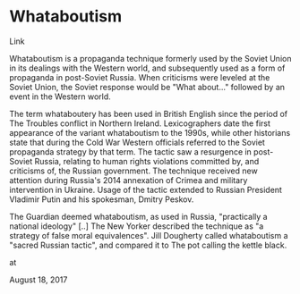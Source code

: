 # Whataboutism
Link



Whataboutism is a propaganda technique formerly used by the Soviet Union in its dealings with the Western world, and subsequently used as a form of propaganda in post-Soviet Russia. When criticisms were leveled at the Soviet Union, the Soviet response would be "What about..." followed by an event in the Western world.



The term whataboutery has been used in British English since the period of The Troubles conflict in Northern Ireland. Lexicographers date the first appearance of the variant whataboutism to the 1990s, while other historians state that during the Cold War Western officials referred to the Soviet propaganda strategy by that term. The tactic saw a resurgence in post-Soviet Russia, relating to human rights violations committed by, and criticisms of, the Russian government. The technique received new attention during Russia's 2014 annexation of Crimea and military intervention in Ukraine. Usage of the tactic extended to Russian President Vladimir Putin and his spokesman, Dmitry Peskov.



The Guardian deemed whataboutism, as used in Russia, "practically a national ideology" [..] The New Yorker described the technique as "a strategy of false moral equivalences". Jill Dougherty called whataboutism a "sacred Russian tactic", and compared it to The pot calling the kettle black.











at

August 18, 2017















